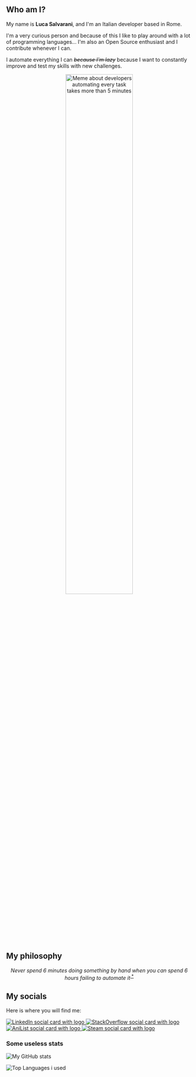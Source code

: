 ## Who am I?
My name is **Luca Salvarani**, and I'm an Italian developer based in Rome.

I'm a very curious person and because of this I like to play around with a lot of programming languages...
I'm also an Open Source enthusiast and I contribute whenever I can.

I automate everything I can <s><i>because I'm lazy</i></s> because I want to constantly improve and test my skills with new challenges.

<p align=center>
  <img title="A picture representing my philosophy" alt="Meme about developers automating every task takes more than 5 minutes" width="60%" src="https://github.com/LukeSavefrogs/LukeSavefrogs/assets/33452387/0907593d-9d4c-44b0-90f5-08bb889863d2"/>
</p>

## My philosophy

<p align=center>
  <i>Never spend 6 minutes doing something by hand when you can spend 6 hours failing to automate it</i><sup><a href="https://twitter.com/zhuowei/status/1254266079532154880"> * </a></sup>
</p>

## My socials

Here is where you will find me:

<a href="https://www.linkedin.com/in/lucasalvarani" title="Find me on LinkedIn">
  <img alt="LinkedIn social card with logo" src="https://img.shields.io/badge/LinkedIn-blue?logo=linkedin&logoColor=white&style=for-the-badge"/>
</a>

<a href="https://stackoverflow.com/users/8965861/lukesavefrogs" title="Find me on StackOverflow">
  <img alt="StackOverflow social card with logo" src="https://img.shields.io/badge/StackOverflow-white?logo=stackoverflow&color=black&style=for-the-badge"/>
</a>

<a href="https://anilist.co/user/5260463" title="Obviously not work releated, lol">
  <img alt="AniList social card with logo" src="https://img.shields.io/badge/AniList-white?logo=myanimelist&color=2E51A2&style=for-the-badge"/>
</a>

<a href="https://steamcommunity.com/id/lukesavefrogs" title="Again, another clear offtopic here">
  <img alt="Steam social card with logo" src="https://img.shields.io/badge/Steam-white?logo=steam&color=171A21&style=for-the-badge"/>
</a>


### Some useless stats
![My GitHub stats](https://github-readme-stats.vercel.app/api?username=LukeSavefrogs&count_private=true&theme=tokyonight)

![Top Languages i used](https://github-readme-stats.vercel.app/api/top-langs/?username=LukeSavefrogs&langs_count=8&layout=compact&theme=tokyonight)
